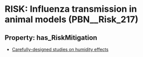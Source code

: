 # RISK: __Influenza transmission in animal models__ (PBN__Risk_217)

## Property: has_RiskMitigation

* [Carefully-designed studies on humidity effects](PBN__RiskMitigation_261)

